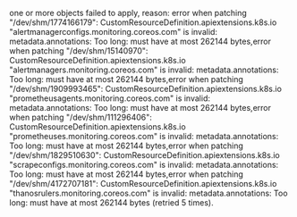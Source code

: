 
one or more objects failed to apply, reason: error when patching "/dev/shm/1774166179": CustomResourceDefinition.apiextensions.k8s.io "alertmanagerconfigs.monitoring.coreos.com" is invalid: metadata.annotations: Too long: must have at most 262144 bytes,error when patching "/dev/shm/15140970": CustomResourceDefinition.apiextensions.k8s.io "alertmanagers.monitoring.coreos.com" is invalid: metadata.annotations: Too long: must have at most 262144 bytes,error when patching "/dev/shm/1909993465": CustomResourceDefinition.apiextensions.k8s.io "prometheusagents.monitoring.coreos.com" is invalid: metadata.annotations: Too long: must have at most 262144 bytes,error when patching "/dev/shm/111296406": CustomResourceDefinition.apiextensions.k8s.io "prometheuses.monitoring.coreos.com" is invalid: metadata.annotations: Too long: must have at most 262144 bytes,error when patching "/dev/shm/1829510630": CustomResourceDefinition.apiextensions.k8s.io "scrapeconfigs.monitoring.coreos.com" is invalid: metadata.annotations: Too long: must have at most 262144 bytes,error when patching "/dev/shm/4172707181": CustomResourceDefinition.apiextensions.k8s.io "thanosrulers.monitoring.coreos.com" is invalid: metadata.annotations: Too long: must have at most 262144 bytes (retried 5 times).
